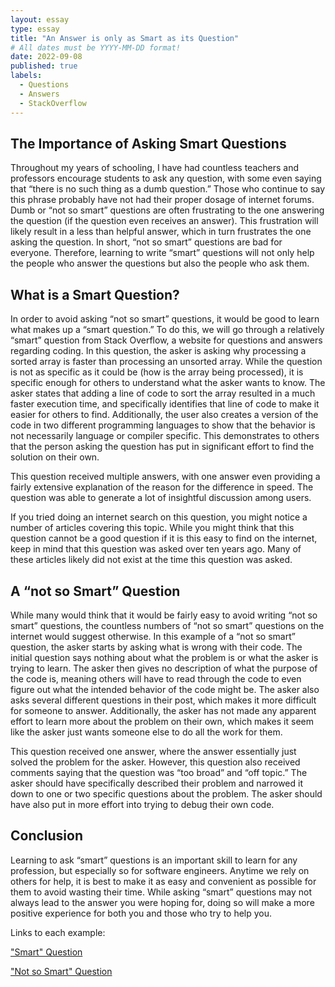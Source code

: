 ```yaml
---
layout: essay
type: essay
title: "An Answer is only as Smart as its Question"
# All dates must be YYYY-MM-DD format!
date: 2022-09-08
published: true
labels:
  - Questions
  - Answers
  - StackOverflow
---
```


## The Importance of Asking Smart Questions
 
Throughout my years of schooling, I have had countless teachers and professors encourage students to ask any question, with some even saying that “there is no such thing as a dumb question.” Those who continue to say this phrase probably have not had their proper dosage of internet forums. Dumb or “not so smart” questions are often frustrating to the one answering the question (if the question even receives an answer). This frustration will likely result in a less than helpful answer, which in turn frustrates the one asking the question. In short, “not so smart” questions are bad for everyone. Therefore, learning to write “smart” questions will not only help the people who answer the questions but also the people who ask them. 

## What is a Smart Question?

In order to avoid asking “not so smart” questions, it would be good to learn what makes up a “smart question.” To do this, we will go through a relatively “smart” question from Stack Overflow, a website for questions and answers regarding coding. In this question, the asker is asking why processing a sorted array is faster than processing an unsorted array. While the question is not as specific as it could be (how is the array being processed), it is specific enough for others to understand what the asker wants to know. The asker states that adding a line of code to sort the array resulted in a much faster execution time, and specifically identifies that line of code to make it easier for others to find. Additionally, the user also creates a version of the code in two different programming languages to show that the behavior is not necessarily language or compiler specific. This demonstrates to others that the person asking the question has put in significant effort to find the solution on their own. 

This question received multiple answers, with one answer even providing a fairly extensive explanation of the reason for the difference in speed. The question was able to generate a lot of insightful discussion among users. 

If you tried doing an internet search on this question, you might notice a number of articles covering this topic. While you might think that this question cannot be a good question if it is this easy to find on the internet, keep in mind that this question was asked over ten years ago. Many of these articles likely did not exist at the time this question was asked. 

## A “not so Smart” Question

While many would think that it would be fairly easy to avoid writing “not so smart” questions, the countless numbers of “not so smart” questions on the internet would suggest otherwise. In this example of a “not so smart” question, the asker starts by asking what is wrong with their code. The initial question says nothing about what the problem is or what the asker is trying to learn. The asker then gives no description of what the purpose of the code is, meaning others will have to read through the code to even figure out what the intended behavior of the code might be. The asker also asks several different questions in their post, which makes it more difficult for someone to answer. Additionally, the asker has not made any apparent effort to learn more about the problem on their own, which makes it seem like the asker just wants someone else to do all the work for them. 

This question received one answer, where the answer essentially just solved the problem for the asker. However, this question also received comments saying that the question was “too broad” and “off topic.” The asker should have specifically described their problem and narrowed it down to one or two specific questions about the problem. The asker should have also put in more effort into trying to debug their own code. 

## Conclusion

Learning to ask “smart” questions is an important skill to learn for any profession, but especially so for software engineers. Anytime we rely on others for help, it is best to make it as easy and convenient as possible for them to avoid wasting their time. While asking “smart” questions may not always lead to the answer you were hoping for, doing so will make a more positive experience for both you and those who try to help you. 

Links to each example: 

["Smart" Question](https://stackoverflow.com/questions/11227809/why-is-processing-a-sorted-array-faster-than-processing-an-unsorted-array)

["Not so Smart" Question](https://stackoverflow.com/questions/34472119/what-is-wrong-with-my-code-c-language)
